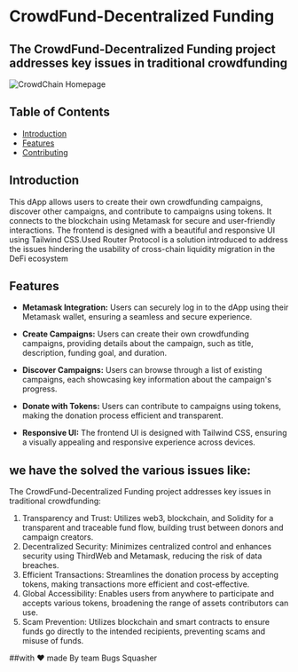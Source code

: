 # CrowdFund-Decentralized Funding
## The CrowdFund-Decentralized Funding project addresses key issues in traditional crowdfunding

![CrowdChain Homepage](https://i.ibb.co/jJhxxpN/Screen-Shot-2023-08-16-at-00-25-13.png)

## Table of Contents

- [Introduction](#introduction)
- [Features](#features)
- [Contributing](#contributing)

## Introduction

This dApp allows users to create their own crowdfunding campaigns, discover other campaigns, and contribute to campaigns using tokens. It connects to the blockchain using Metamask for secure and user-friendly interactions. The frontend is designed with a beautiful and responsive UI using Tailwind CSS.Used Router Protocol is a solution introduced to address the issues hindering the usability of cross-chain liquidity migration in the DeFi ecosystem

## Features

- **Metamask Integration:** Users can securely log in to the dApp using their Metamask wallet, ensuring a seamless and secure experience.

- **Create Campaigns:** Users can create their own crowdfunding campaigns, providing details about the campaign, such as title, description, funding goal, and duration.

- **Discover Campaigns:** Users can browse through a list of existing campaigns, each showcasing key information about the campaign's progress.

- **Donate with Tokens:** Users can contribute to campaigns using tokens, making the donation process efficient and transparent.

- **Responsive UI:** The frontend UI is designed with Tailwind CSS, ensuring a visually appealing and responsive experience across devices.

## we have the solved the various issues like:
The CrowdFund-Decentralized Funding project addresses key issues in traditional crowdfunding:
1. Transparency and Trust: Utilizes web3, blockchain, and Solidity for a transparent and traceable fund flow, building trust between donors and campaign creators.
2. Decentralized Security: Minimizes centralized control and enhances security using ThirdWeb and Metamask, reducing the risk of data breaches.
3. Efficient Transactions: Streamlines the donation process by accepting tokens, making transactions more efficient and cost-effective.
4. Global Accessibility: Enables users from anywhere to participate and accepts various tokens, broadening the range of assets contributors can use.
5. Scam Prevention: Utilizes blockchain and smart contracts to ensure funds go directly to the intended recipients, preventing scams and misuse of funds.

##with ❤ made By team Bugs Squasher
